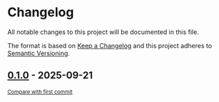 # Changelog

All notable changes to this project will be documented in this file.

The format is based on [Keep a Changelog](http://keepachangelog.com/en/1.0.0/)
and this project adheres to [Semantic Versioning](http://semver.org/spec/v2.0.0.html).

<!-- insertion marker -->
## [0.1.0](https://github.com/tsypuk/aws-news/releases/tag/0.1.0) - 2025-09-21

<small>[Compare with first commit](https://github.com/tsypuk/aws-news/compare/2ee900f53e2dfce3091b0df36a434977ec106853...0.1.0)</small>

